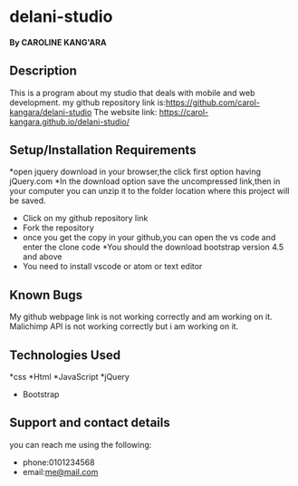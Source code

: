 # delani-studio
####  
#### By CAROLINE KANG'ARA
## Description
This is a program about my studio that deals with mobile and web development.
my github repository link is:https://github.com/carol-kangara/delani-studio
The website link: https://carol-kangara.github.io/delani-studio/
## Setup/Installation Requirements
*open jquery download in your  browser,the click  first option having jQuery.com 
*In the download option save the uncompressed link,then in your computer you can unzip it to the folder location where this project will be saved. 
* Click on my github  repository link
* Fork the repository
* once you get the copy in your github,you can open the vs code and enter the clone code
*You  should the download bootstrap version 4.5 and above
* You need to install vscode or atom or text editor
## Known Bugs
My github webpage link is not working correctly and am working on it.
Malichimp API is not working correctly but i am working on it.
## Technologies Used
*css
*Html
*JavaScript
*jQuery
* Bootstrap
## Support and contact details
you can reach me using the following:
* phone:0101234568
* email:me@mail.com